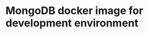 MongoDB  docker image for development environment
=================================================
